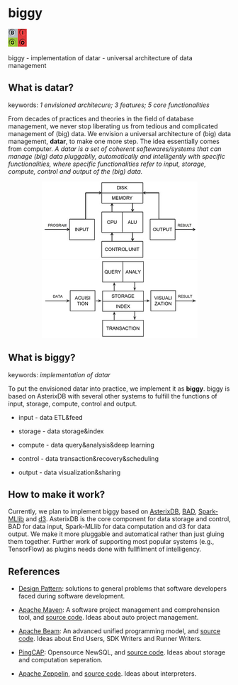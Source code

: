 # biggy 
<p align="left">
  <img src="https://github.com/Ideamaxwu/biggy/blob/master/bigo.png" alt="bigo"/>
</p>
biggy - implementation of datar - universal architecture of data management

## What is datar?
keywords: *1 envisioned architecure; 3 features; 5 core functionalities*

From decades of practices and theories in the field of database management, we never stop liberating us from tedious and complicated management of (big) data. We envision a universal architecture of (big) data management, **datar**, to make one more step. The idea essentially comes from computer. *A datar is a set of coherent softewares/systems that can manage (big) data pluggablly, automatically and intelligently with specific functionalities, where specific functionalities refer to input, storage, compute, control and output of the (big) data.* 

<p align="center">
  <img src="https://github.com/Ideamaxwu/biggy/blob/master/computer.jpg" alt="computer architecture"/>
  <img src="https://github.com/Ideamaxwu/biggy/blob/master/datar.png" alt="datar architecture"/>
</p>

## What is biggy?
keywords: *implementation of datar*

To put the envisioned datar into practice, we implement it as **biggy**. biggy is based on AsterixDB with several other systems to fulfill the functions of input, storage, compute, control and output.

* input - data ETL&feed

* storage - data storage&index

* compute - data query&analysis&deep learning

* control - data transaction&recovery&scheduling

* output - data visualization&sharing

## How to make it work?
Currently, we plan to implement biggy based on [AsterixDB](https://github.com/apache/asterixdb), [BAD](https://github.com/apache/asterixdb-bad), [Spark-MLlib](https://github.com/apache/spark) and [d3](https://github.com/d3/d3). AsterixDB is the core component for data storage and control, BAD for data input, Spark-MLlib for data computation and d3 for data output. We make it more pluggable and automatical rather than just gluing them together. Further work of supporting most popular systems (e.g., TensorFlow) as plugins needs done with fullfilment of intelligency.

## References
* [Design Pattern](https://github.com/Ideamaxwu/designpattern): solutions to general problems that software developers faced during software development.

* [Apache Maven](https://maven.apache.org/): A software project management and comprehension tool, and [source code](https://github.com/apache/maven). Ideas about auto project management.

* [Apache Beam](https://beam.apache.org/): An advanced unified programming model, and [source code](https://github.com/apache/beam). Ideas about End Users, SDK Writers and Runner Writers.

* [PingCAP](https://www.pingcap.com/index.html): Opensource NewSQL, and [source code](https://github.com/pingcap). Ideas about storage and computation seperation.

* [Apache Zeppelin](https://zeppelin.apache.org/), and [source code](https://github.com/apache/zeppelin). Ideas about interpreters.
